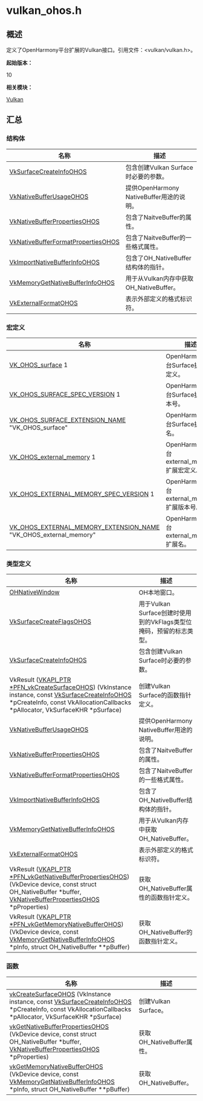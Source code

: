 # vulkan_ohos.h


## 概述

定义了OpenHarmony平台扩展的Vulkan接口。引用文件：&lt;vulkan/vulkan.h&gt;。

**起始版本：**

10

**相关模块：**

[Vulkan](_vulkan.md)


## 汇总


### 结构体

| 名称 | 描述 |
| -------- | -------- |
| [VkSurfaceCreateInfoOHOS](_vk_surface_create_info_o_h_o_s.md) | 包含创建Vulkan Surface时必要的参数。 |
| [VkNativeBufferUsageOHOS](_vk_native_buffer_usage_o_h_o_s.md) | 提供OpenHarmony NativeBuffer用途的说明。 |
| [VkNativeBufferPropertiesOHOS](_vk_native_buffer_properties_o_h_o_s.md) | 包含了NaitveBuffer的属性。 |
| [VkNativeBufferFormatPropertiesOHOS](_vk_native_buffer_format_properties_o_h_o_s.md) | 包含了NaitveBuffer的一些格式属性。 |
| [VkImportNativeBufferInfoOHOS](_vk_import_native_buffer_info_o_h_o_s.md) | 包含了OH_NativeBuffer结构体的指针。 |
| [VkMemoryGetNativeBufferInfoOHOS](_vk_memory_get_native_buffer_info_o_h_o_s.md) | 用于从Vulkan内存中获取OH_NativeBuffer。 |
| [VkExternalFormatOHOS](_vk_external_format_o_h_o_s.md) | 表示外部定义的格式标识符。 |


### 宏定义

| 名称 | 描述 |
| -------- | -------- |
| [VK_OHOS_surface](_vulkan.md#vk_ohos_surface)   1 | OpenHarmony平台Surface扩展宏定义。 |
| [VK_OHOS_SURFACE_SPEC_VERSION](_vulkan.md#vk_ohos_surface_spec_version)   1 | OpenHarmony平台Surface扩展版本号。 |
| [VK_OHOS_SURFACE_EXTENSION_NAME](_vulkan.md#vk_ohos_surface_extension_name)   "VK_OHOS_surface" | OpenHarmony平台Surface扩展名。 |
| [VK_OHOS_external_memory](_vulkan.md#vk_ohos_external_memory)   1 | OpenHarmony平台external_memory扩展宏定义。 |
| [VK_OHOS_EXTERNAL_MEMORY_SPEC_VERSION](_vulkan.md#vk_ohos_external_memory_spec_version)   1 | OpenHarmony平台external_memory扩展版本号。 |
| [VK_OHOS_EXTERNAL_MEMORY_EXTENSION_NAME](_vulkan.md#vk_ohos_external_memory_extension_name)   "VK_OHOS_external_memory" | OpenHarmony平台external_memory扩展名。 |


### 类型定义

| 名称 | 描述 |
| -------- | -------- |
| [OHNativeWindow](_vulkan.md#ohnativewindow) | OH本地窗口。 |
| [VkSurfaceCreateFlagsOHOS](_vulkan.md#vksurfacecreateflagsohos) | 用于Vulkan Surface创建时使用到的VkFlags类型位掩码，预留的标志类型。 |
| [VkSurfaceCreateInfoOHOS](_vulkan.md#vksurfacecreateinfoohos) | 包含创建Vulkan Surface时必要的参数。 |
| VkResult ([VKAPI_PTR *PFN_vkCreateSurfaceOHOS](_vulkan.md#pfn_vkcreatesurfaceohos)) (VkInstance instance, const [VkSurfaceCreateInfoOHOS](_vk_surface_create_info_o_h_o_s.md) \*pCreateInfo, const VkAllocationCallbacks \*pAllocator, VkSurfaceKHR \*pSurface) | 创建Vulkan Surface的函数指针定义。 |
| [VkNativeBufferUsageOHOS](_vulkan.md#vknativebufferusageohos) | 提供OpenHarmony NativeBuffer用途的说明。 |
| [VkNativeBufferPropertiesOHOS](_vulkan.md#vknativebufferpropertiesohos) | 包含了NaitveBuffer的属性。 |
| [VkNativeBufferFormatPropertiesOHOS](_vulkan.md#vknativebufferformatpropertiesohos) | 包含了NaitveBuffer的一些格式属性。 |
| [VkImportNativeBufferInfoOHOS](_vulkan.md#vkimportnativebufferinfoohos) | 包含了OH_NativeBuffer结构体的指针。 |
| [VkMemoryGetNativeBufferInfoOHOS](_vulkan.md#vkmemorygetnativebufferinfoohos) | 用于从Vulkan内存中获取OH_NativeBuffer。 |
| [VkExternalFormatOHOS](_vulkan.md#vkexternalformatohos) | 表示外部定义的格式标识符。 |
| VkResult ([VKAPI_PTR *PFN_vkGetNativeBufferPropertiesOHOS](_vulkan.md#pfn_vkgetnativebufferpropertiesohos)) (VkDevice device, const struct OH_NativeBuffer \*buffer, [VkNativeBufferPropertiesOHOS](_vk_native_buffer_properties_o_h_o_s.md) \*pProperties) | 获取OH_NativeBuffer属性的函数指针定义。 |
| VkResult ([VKAPI_PTR *PFN_vkGetMemoryNativeBufferOHOS](_vulkan.md#pfn_vkgetmemorynativebufferohos)) (VkDevice device, const [VkMemoryGetNativeBufferInfoOHOS](_vk_memory_get_native_buffer_info_o_h_o_s.md) \*pInfo, struct OH_NativeBuffer \*\*pBuffer) | 获取OH_NativeBuffer的函数指针定义。 |


### 函数

| 名称 | 描述 |
| -------- | -------- |
| [vkCreateSurfaceOHOS](_vulkan.md#vkcreatesurfaceohos) (VkInstance instance, const [VkSurfaceCreateInfoOHOS](_vk_surface_create_info_o_h_o_s.md) \*pCreateInfo, const VkAllocationCallbacks \*pAllocator, VkSurfaceKHR \*pSurface) | 创建Vulkan Surface。 |
| [vkGetNativeBufferPropertiesOHOS](_vulkan.md#vkgetnativebufferpropertiesohos) (VkDevice device, const struct OH_NativeBuffer \*buffer, [VkNativeBufferPropertiesOHOS](_vk_native_buffer_properties_o_h_o_s.md) \*pProperties) | 获取OH_NativeBuffer属性。 |
| [vkGetMemoryNativeBufferOHOS](_vulkan.md#vkgetmemorynativebufferohos) (VkDevice device, const [VkMemoryGetNativeBufferInfoOHOS](_vk_memory_get_native_buffer_info_o_h_o_s.md) \*pInfo, struct OH_NativeBuffer \*\*pBuffer) | 获取OH_NativeBuffer。 |
